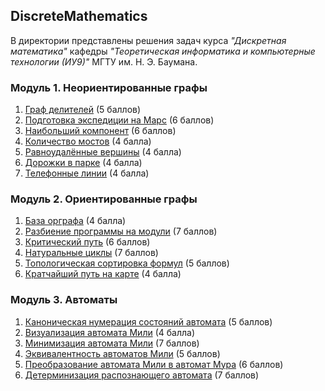 ## DiscreteMathematics
В директории представлены решения задач курса _"Дискретная математика"_ кафедры _"Теоретическая информатика и компьютерные технологии (ИУ9)"_ МГТУ им. Н. Э. Баумана.

### Модуль 1. Неориентированные графы
1. [Граф делителей](./Module%201/Dividers.java) (5 баллов)
2. [Подготовка экспедиции на Марс](./Module%201/Mars.java) (6 баллов)
3. [Наибольший компонент](./Module%201/MaxComponent.java) (6 баллов)
4. [Количество мостов](./Module%201/BridgeNum.java) (4 балла)
5. [Равноудалённые вершины](./Module%201/EqDist.java) (4 балла)
6. [Дорожки в парке](./Module%201/Kruskal.java) (4 балла)
7. [Телефонные линии](./Module%201/Prim.java) (4 балла)
 
### Модуль 2. Ориентированные графы
1. [База орграфа](./Module%202/GraphBase.java) (4 балла)
2. [Разбиение программы на модули](./Module%202/Modules.java) (7 баллов)
3. [Критический путь](./Module%202/Cpm.java) (6 баллов)
4. [Натуральные циклы](./Module%202/Loops.java) (7 баллов)
5. [Топологическая сортировка формул](./Module%202/FormulaOrder.java) (5 баллов)
6. [Кратчайший путь на карте](./Module%202/MapRoute.java) (4 балла)

### Модуль 3. Автоматы
1. [Каноническая нумерация состояний автомата](./Module%203/NumMealy.go) (5 баллов)
2. [Визуализация автомата Мили](./Module%203/DrawMealy.go) (4 балла)
3. [Минимизация автомата Мили](./Module%203/MinMealy.go) (7 баллов)
4. [Эквивалентность автоматов Мили](./Module%203/EqMealy.go) (5 баллов)
5. [Преобразование автомата Мили в автомат Мура](./Module%203/MealyToMoore.go) (6 баллов)
6. [Детерминизация распознающего автомата](./Module%203/Determine.go) (7 баллов)
